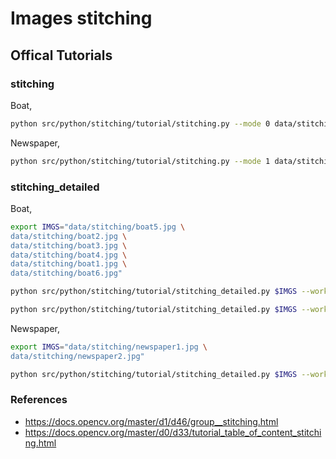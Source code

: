 # Images stitching

## Offical Tutorials

### stitching

Boat,

```bash
python src/python/stitching/tutorial/stitching.py --mode 0 data/stitching/boat*
```

Newspaper,

```bash
python src/python/stitching/tutorial/stitching.py --mode 1 data/stitching/newspaper*
```

### stitching_detailed

Boat,

```bash
export IMGS="data/stitching/boat5.jpg \
data/stitching/boat2.jpg \
data/stitching/boat3.jpg \
data/stitching/boat4.jpg \
data/stitching/boat1.jpg \
data/stitching/boat6.jpg"

python src/python/stitching/tutorial/stitching_detailed.py $IMGS --work_megapix 0.6 --features orb --matcher homography --estimator homography --match_conf 0.3 --conf_thresh 0.3 --ba ray --ba_refine_mask xxxxx --save_graph test.txt --wave_correct no --warp fisheye --blend multiband --expos_comp no --seam gc_colorgrad

python src/python/stitching/tutorial/stitching_detailed.py $IMGS --work_megapix 0.6 --features orb --matcher homography --estimator homography --match_conf 0.3 --conf_thresh 0.3 --ba ray --ba_refine_mask xxxxx --wave_correct horiz --warp compressedPlaneA2B1 --blend multiband --expos_comp channel_blocks --seam gc_colorgrad
```

Newspaper,

```bash
export IMGS="data/stitching/newspaper1.jpg \
data/stitching/newspaper2.jpg"

python src/python/stitching/tutorial/stitching_detailed.py $IMGS --work_megapix 0.6 --features surf --matcher affine --estimator affine --match_conf 0.3 --conf_thresh 0.3 --ba affine --ba_refine_mask xxxxx --wave_correct no --warp affine
```

### References

* https://docs.opencv.org/master/d1/d46/group__stitching.html
* https://docs.opencv.org/master/d0/d33/tutorial_table_of_content_stitching.html
